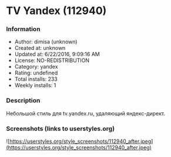 # TV Yandex (112940)

### Information
- Author: dimisa (unknown)
- Created at: unknown
- Updated at: 6/22/2016, 9:09:16 AM
- License: NO-REDISTRIBUTION
- Category: yandex
- Rating: undefined
- Total installs: 233
- Weekly installs: 1


### Description
Небольшой стиль для tv.yandex.ru, удаляющий яндекс-директ.


### Screenshots (links to userstyles.org)
![https://userstyles.org/style_screenshots/112940_after.jpeg](https://userstyles.org/style_screenshots/112940_after.jpeg)


